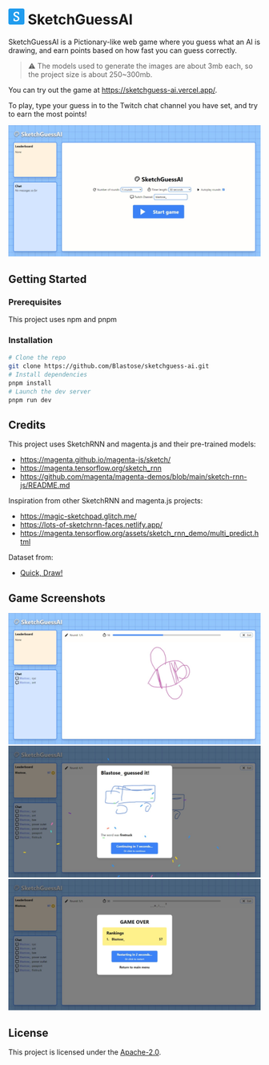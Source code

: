 # ![Logo](./static/favicon-32x32.png) SketchGuessAI

SketchGuessAI is a Pictionary-like web game where you guess what an AI is drawing, and earn points based on how fast you can guess correctly.

> ⚠️ The models used to generate the images are about 3mb each, so the project size is about 250~300mb.

You can try out the game at https://sketchguess-ai.vercel.app/.

To play, type your guess in to the Twitch chat channel you have set, and try to earn the most points!

![Home](./readme-files/game_home.jpeg)

## Getting Started

### Prerequisites

This project uses npm and pnpm

### Installation

```sh
# Clone the repo
git clone https://github.com/Blastose/sketchguess-ai.git
# Install dependencies
pnpm install
# Launch the dev server
pnpm run dev
```

## Credits

This project uses SketchRNN and magenta.js and their pre-trained models:

- https://magenta.github.io/magenta-js/sketch/
- https://magenta.tensorflow.org/sketch_rnn
- https://github.com/magenta/magenta-demos/blob/main/sketch-rnn-js/README.md

Inspiration from other SketchRNN and magenta.js projects:

- https://magic-sketchpad.glitch.me/
- https://lots-of-sketchrnn-faces.netlify.app/
- https://magenta.tensorflow.org/assets/sketch_rnn_demo/multi_predict.html

Dataset from:

- [Quick, Draw!](https://quickdraw.withgoogle.com/data)

## Game Screenshots

![Drawing](./readme-files/game_drawing.jpeg)
![Guess](./readme-files/game_guess.jpeg)
![Game over](./readme-files/game_over.jpeg)

## License

This project is licensed under the [Apache-2.0](LICENSE).

